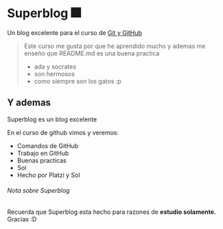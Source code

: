 # Superblog 🎆 
Un blog excelente para el curso de [Git y GitHub](https://platzi.com/clases/git-github/ "Git y GitHub de Platzi")

> Este curso me gusta por que he aprendido mucho y ademas me enseño que  README.md es una buena practica
>- ada y socrates
>- son hermosos
>- como siempre son los gatos :p

## Y ademas

Superblog es un blog excelente

En el curso de github vimos y veremos:
* Comandos de GitHub
* Trabajo en GitHub
* Buenas practicas
* Sol
* Hecho por Platzi y Sol

###### Nota sobre Superblog

Recuerda que Superblog esta hecho para razones de **estudio solamente.** Gracias :D 
